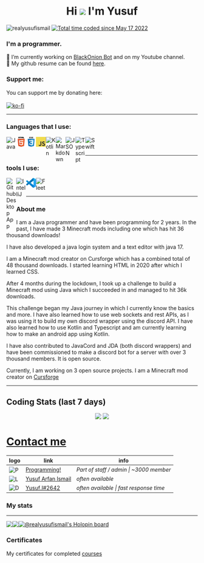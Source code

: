 <h1 align="center">Hi <img src="https://media.giphy.com/media/hvRJCLFzcasrR4ia7z/giphy.gif" width="50"> I'm Yusuf</h1>
<p align="left"> <img src="https://komarev.com/ghpvc/?username=realyusufismail&label=Profile%20views&color=0e75b6&style=flat" alt="realyusufismail" /> 
<a href="https://wakatime.com/@f0f08b60-5529-4266-bfff-4cad16da581e"><img src="https://wakatime.com/badge/user/f0f08b60-5529-4266-bfff-4cad16da581e.svg" alt="Total time coded since May 17 2022" /></a> </p>

### I'm a programmer.
 🔭 I’m currently working on [BlackOnion Bot](https://github.com/Black0nion/BlackOnion-Bot) and on my Youtube channel.
 <br>
 🔭 My github resume can be found [here](https://resume.github.io/?realyusufismail).
 
### Support me:

You can support me by donating here:
<br/>
<br/>
[![ko-fi<hr>](https://ko-fi.com/img/githubbutton_sm.svg)](https://ko-fi.com/Y8Y3BAYHO)
<hr>

### Languages that I use:
[<img align="left" alt="Java" width="26px" src="https://cdn.iconscout.com/icon/free/png-512/java-43-569305.png"/>][java]
[<img align="left" alt="HTML 5" width="26px" src="https://raw.githubusercontent.com/github/explore/80688e429a7d4ef2fca1e82350fe8e3517d3494d/topics/html/html.png"/>][html]
[<img align="left" alt="CSS" width="26px" src="https://raw.githubusercontent.com/github/explore/80688e429a7d4ef2fca1e82350fe8e3517d3494d/topics/css/css.png"/>][css]
[<img align="left" alt="Javascript" width="26px" src="https://raw.githubusercontent.com/github/explore/80688e429a7d4ef2fca1e82350fe8e3517d3494d/topics/javascript/javascript.png"/>][javascript]
[<img align="left" alt="Kotlin" width="26px" src="https://seeklogo.com/images/K/kotlin-logo-6A9E0484CA-seeklogo.com.png"/>][kotlin]
[<img align="left" alt="Markdown" width="26px" src="https://upload.wikimedia.org/wikipedia/commons/4/48/Markdown-mark.svg"/>][markdown]
[<img align="left" alt="JSON" width="26px" src="https://upload.wikimedia.org/wikipedia/commons/c/c9/JSON_vector_logo.svg"/>][json]
[<img align="left" alt="Typescript" width="26px" src="https://upload.wikimedia.org/wikipedia/commons/4/4c/Typescript_logo_2020.svg"/>][typescript]
[<img align="left" alt="Swift" width="26px" src="https://upload.wikimedia.org/wikipedia/commons/9/9d/Swift_logo.svg"/>][swift]


<br/><br/>
<hr>

### tools I use:
[<img align="left" alt="Github Desktop App" width="26px" src="https://upload.wikimedia.org/wikipedia/commons/thumb/a/ae/Github-desktop-logo-symbol.svg/120px-Github-desktop-logo-symbol.svg.png"/>][github_app]
[<img align="left" alt="IntelliJ" width="26px" src="https://cdn.iconscout.com/icon/free/png-512/intellij-idea-569199.png"/>][intellij]
[<img align="left" alt="Visual Studio Code" width="26px" src="https://raw.githubusercontent.com/github/explore/80688e429a7d4ef2fca1e82350fe8e3517d3494d/topics/visual-studio-code/visual-studio-code.png"/>][vscode]
[<img align="left" alt="Fleet" width="26px" src="https://www.jetbrains.com/_assets/www/fleet/inc/overview-content/img/fleet-logo.65f4a04c59fc3ba93bb5e181050891c5.png"/>][fleet]
<br/><br/>
<hr>

### About me
I am a Java programmer and have been programming for 2 years. In the past, I have made 3 Minecraft mods including one which has hit 36 thousand downloads!

I have also developed a java login system and a text editor with java 17.

I am a Minecraft mod creator on Cursforge which has a combined total of 48 thousand downloads. I started learning HTML in 2020 after which I learned CSS.

After 4 months during the lockdown, I took up a challenge to build a Minecraft mod using Java which I succeeded in and managed to hit 36k downloads.

This challenge began my Java journey in which I currently know the basics and more. I have also learned how to use web sockets and rest APIs, as I was using it to build my own discord wrapper using the discord API. I have also learned how to use Kotlin and Typescript and am currently learning how to make an android app using Kotlin.

I have also contributed to JavaCord and JDA (both discord wrappers) and have been commissioned to make a discord bot for a server with over 3 thousand members. It is open source.

Currently, I am working on 3 open source projects.
I am a Minecraft mod creator on [Cursforge](https://www.curseforge.com/members/realyusufismail/projects)
<br/><hr>
## Coding Stats (last 7 days)
<p align="center">
  <a href="https://wakatime.com/share/@RealYusufIsmail/5e02df34-6c3f-4ce7-8df3-5e17628b3949.svg" target="_blank"><img src="https://wakatime.com/share/@RealYusufIsmail/5e02df34-6c3f-4ce7-8df3-5e17628b3949.svg" width="49%"/></a>
  <a href="https://wakatime.com/share/@RealYusufIsmail/ac5a0335-9cc7-4b5c-9212-5b312d7392ca.svg" target="_blank"><img src="https://wakatime.com/share/@RealYusufIsmail/ac5a0335-9cc7-4b5c-9212-5b312d7392ca.svg" width="49%"/></a>
</p>

<h1 align="left"><u>Contact me</u></h1>
<table>
    <thead>
        <tr>
            <th>logo</th>
            <th>link</th>
            <th>info</th>
        </tr>
    </thead>
    <tbody>
        <tr>
            <td>
                <img align="center" src="https://cdn.discordapp.com/icons/759424063130304592/0c249ee1a23bd231f5c65c3248558a4f.png?size=1024" height="64" width="64" alt="P" />
            </td>
            <td><a href="https://discord.gg/XWYHxUYsY8" target="blank"> Programming! </a></td>
            <td><i> Part of staff / admin | ~3000 member <i></td>
        </tr>
        <tr>
            <td><img align="center" src="https://cdn-icons-png.flaticon.com/512/174/174857.png" height="64" width="64" alt="L" /></td>
            <td><a href="https://www.linkedin.com/in/yusufarfanismail/" target="blank"> Yusuf Arfan Ismail </a></td>
            <td><i> often available<i></td>
        </tr>
        <tr>
            <td><img align="center" src="https://discord.com/assets/3437c10597c1526c3dbd98c737c2bcae.svg" height="64" width="64" alt="D" /></td>
            <td><a href="https://discord.com/users/422708001976221697" target="blank"> Yusuf.I#2642 </a></td>
            <td><i> often available | fast response time <i></td>
        </tr>
    </tbody>
</table>

### My stats
<hr>
<img align="left" src="https://github-readme-stats.vercel.app/api?username=realyusufismail&count_private=true&show_icons=true&theme=noctis_minimus&hide_border=true&include_all_commits=true&custom_title=GitHub%20Stats" />
<img align="left" src="https://github-readme-stats.vercel.app/api/top-langs/?username=realyusufismail&theme=noctis_minimus&layout=compact&card_width=445&langs_count=5&hide=HTML&hide_border=true"/>
             
[![@realyusufismail's Holopin board](https://holopin.me/realyusufismail)](https://holopin.io/@realyusufismail)
             

### Certificates
My certificates for completed [courses](https://github.com/realyusufismail/Certificates)

[youtube]: https://www.youtube.com/channel/UC1RUkzjpWtp4w3OoMKh7pGg
[mod1]: https://www.curseforge.com/minecraft/mc-mods/ben-ten-mob-mod
[mod2]: https://www.curseforge.com/minecraft/mc-mods/creatuures
[discord]: https://discord.gg/DbnHnNKAwA
[kotlin]: https://kotlinlang.org
[markdown]: https://daringfireball.net/projects/markdown/
[json]: https://www.json.org/json-en.html
[typescript]: https://www.typescriptlang.org
[swift]: https://www.swift.org
[vscode]: https://code.visualstudio.com
[java]: https://www.java.com
[html]: https://en.wikipedia.org/wiki/HTML
[css]: https://en.wikipedia.org/wiki/CSS
[javascript]: https://www.javascript.com
[nodejs]: https://nodejs.org
[intellij]: https://www.jetbrains.com/idea/
[atom]: https://atom.io/
[gofundme]: https://www.gofundme.com/manage/bvbqp-help-me-get-a-better-computer
[kofi]: https://ko-fi.com/yusufi
[opencollective]: https://opencollective.com/yusufi 
[github_app]: https://desktop.github.com
[fleet]: https://www.jetbrains.com/fleet/



